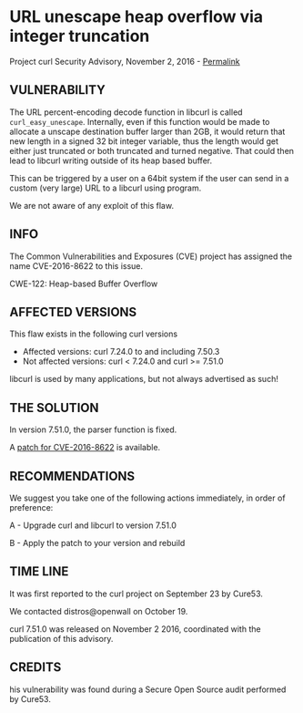 URL unescape heap overflow via integer truncation
=================================================

Project curl Security Advisory, November 2, 2016 -
[Permalink](https://www.curl.se/docs/CVE-2016-8622.html)

VULNERABILITY
-------------

The URL percent-encoding decode function in libcurl is called
`curl_easy_unescape`. Internally, even if this function would be made to
allocate a unscape destination buffer larger than 2GB, it would return that
new length in a signed 32 bit integer variable, thus the length would get
either just truncated or both truncated and turned negative. That could then
lead to libcurl writing outside of its heap based buffer.

This can be triggered by a user on a 64bit system if the user can send in a
custom (very large) URL to a libcurl using program.

We are not aware of any exploit of this flaw.

INFO
----

The Common Vulnerabilities and Exposures (CVE) project has assigned the name
CVE-2016-8622 to this issue.

CWE-122: Heap-based Buffer Overflow

AFFECTED VERSIONS
-----------------

This flaw exists in the following curl versions

- Affected versions: curl 7.24.0 to and including 7.50.3
- Not affected versions: curl < 7.24.0 and curl >= 7.51.0

libcurl is used by many applications, but not always advertised as such!

THE SOLUTION
------------

In version 7.51.0, the parser function is fixed.

A [patch for CVE-2016-8622](https://www.curl.se/CVE-2016-8622.patch) is
available.

RECOMMENDATIONS
---------------

We suggest you take one of the following actions immediately, in order of
preference:

 A - Upgrade curl and libcurl to version 7.51.0

 B - Apply the patch to your version and rebuild

TIME LINE
---------

It was first reported to the curl project on September 23 by Cure53.

We contacted distros@openwall on October 19.

curl 7.51.0 was released on November 2 2016, coordinated with the publication
of this advisory.

CREDITS
-------

his vulnerability was found during a Secure Open Source audit performed by
Cure53.
